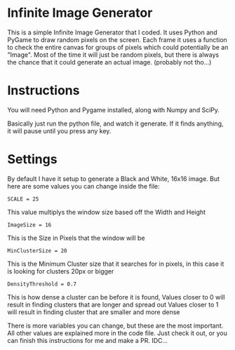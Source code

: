 # Infinite Image Generator
This is a simple Infinite Image Generator that I coded.
It uses Python and PyGame to draw random pixels on the screen.
Each frame it uses a function to check the entire canvas for groups of pixels which could potentially be an "Image".
Most of the time it will just be random pixels, but there is always the chance that it could generate an actual image.
(probably not tho...)

# Instructions
You will need Python and Pygame installed,
along with Numpy and SciPy.

Basically just run the python file, and watch it generate.
If it finds anything, it will pause until you press any key.

# Settings
By default I have it setup to generate a Black and White, 16x16 image.
But here are some values you can change inside the file:

```SCALE = 25```

This value multiplys the window size based off the Width and Height


```ImageSize = 16```

This is the Size in Pixels that the window will be


```MinClusterSize = 20```

This is the Minimum Cluster size that it searches for in pixels, in this case it is looking for clusters 20px or bigger


```DensityThreshold = 0.7```

This is how dense a cluster can be before it is found,
Values closer to 0 will result in finding clusters that are longer and spread out
Values closer to 1 will result in finding cluster that are smaller and more dense


There is more variables you can change, but these are the most important.
All other values are explained more in the code file.
Just check it out, or you can finish this instructions for me and make a PR. IDC...
